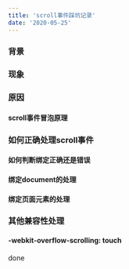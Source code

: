 ```yaml
---
title: 'scroll事件踩坑记录'
date: '2020-05-25'
---
```


### 背景
### 现象
### 原因
#### scroll事件冒泡原理

### 如何正确处理scroll事件
#### 如何判断绑定正确还是错误
#### 绑定document的处理
#### 绑定页面元素的处理

### 其他兼容性处理
#### -webkit-overflow-scrolling: touch
done